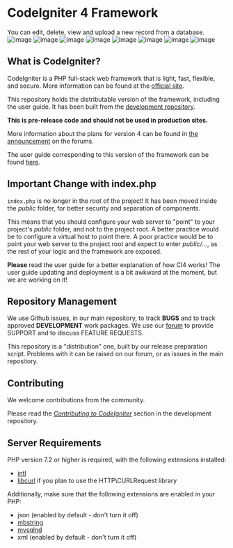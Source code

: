 # CodeIgniter 4 Framework
You can edit, delete, view and upload a new record from a database.
![image](https://user-images.githubusercontent.com/76125731/124397451-92fdeb00-dd18-11eb-80ac-e0276ca2cce0.png)
![image](https://user-images.githubusercontent.com/76125731/124397455-998c6280-dd18-11eb-8541-cd3c39b03699.png)
![image](https://user-images.githubusercontent.com/76125731/124397462-a14c0700-dd18-11eb-935e-cbeee53aa8a9.png)
![image](https://user-images.githubusercontent.com/76125731/124397470-a7da7e80-dd18-11eb-9ffe-cfa76a2b3cbe.png)
![image](https://user-images.githubusercontent.com/76125731/124397485-b5900400-dd18-11eb-81dc-e29b55552aca.png)
![image](https://user-images.githubusercontent.com/76125731/124397504-cccef180-dd18-11eb-9ffe-ef9eccce9d15.png)
![image](https://user-images.githubusercontent.com/76125731/124397507-d0fb0f00-dd18-11eb-9590-d56731a61aab.png)
![image](https://user-images.githubusercontent.com/76125731/124397514-da847700-dd18-11eb-89d5-b50ae8a9b7ec.png)


## What is CodeIgniter?

CodeIgniter is a PHP full-stack web framework that is light, fast, flexible, and secure. 
More information can be found at the [official site](http://codeigniter.com).

This repository holds the distributable version of the framework,
including the user guide. It has been built from the 
[development repository](https://github.com/codeigniter4/CodeIgniter4).

**This is pre-release code and should not be used in production sites.**

More information about the plans for version 4 can be found in [the announcement](http://forum.codeigniter.com/thread-62615.html) on the forums.

The user guide corresponding to this version of the framework can be found
[here](https://codeigniter4.github.io/userguide/). 


## Important Change with index.php

`index.php` is no longer in the root of the project! It has been moved inside the *public* folder,
for better security and separation of components.

This means that you should configure your web server to "point" to your project's *public* folder, and
not to the project root. A better practice would be to configure a virtual host to point there. A poor practice would be to point your web server to the project root and expect to enter *public/...*, as the rest of your logic and the
framework are exposed.

**Please** read the user guide for a better explanation of how CI4 works!
The user guide updating and deployment is a bit awkward at the moment, but we are working on it!

## Repository Management

We use Github issues, in our main repository, to track **BUGS** and to track approved **DEVELOPMENT** work packages.
We use our [forum](http://forum.codeigniter.com) to provide SUPPORT and to discuss
FEATURE REQUESTS.

This repository is a "distribution" one, built by our release preparation script. 
Problems with it can be raised on our forum, or as issues in the main repository.

## Contributing

We welcome contributions from the community.

Please read the [*Contributing to CodeIgniter*](https://github.com/codeigniter4/CodeIgniter4/blob/develop/contributing.md) section in the development repository.

## Server Requirements

PHP version 7.2 or higher is required, with the following extensions installed: 

- [intl](http://php.net/manual/en/intl.requirements.php)
- [libcurl](http://php.net/manual/en/curl.requirements.php) if you plan to use the HTTP\CURLRequest library

Additionally, make sure that the following extensions are enabled in your PHP:

- json (enabled by default - don't turn it off)
- [mbstring](http://php.net/manual/en/mbstring.installation.php)
- [mysqlnd](http://php.net/manual/en/mysqlnd.install.php)
- xml (enabled by default - don't turn it off)
